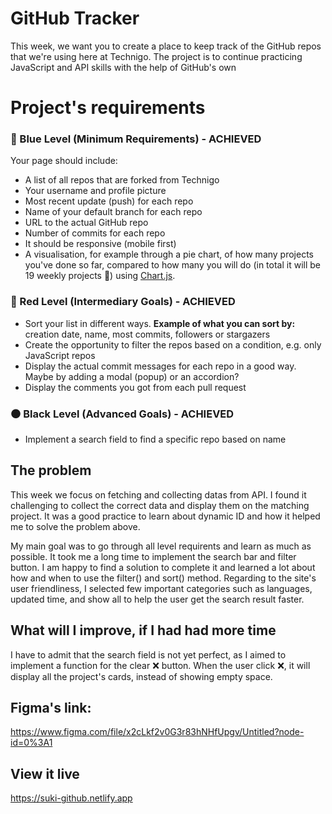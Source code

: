# GitHub Tracker

This week, we want you to create a place to keep track of the GitHub repos that we're using here at Technigo. The project is to continue practicing JavaScript and API skills with the help of GitHub's own 


# Project's requirements 

### **🔵  Blue Level (Minimum Requirements)** - ACHIEVED

Your page should include:

- A list of all repos that are forked from Technigo
- Your username and profile picture
- Most recent update (push) for each repo
- Name of your default branch for each repo
- URL to the actual GitHub repo
- Number of commits for each repo
- It should be responsive (mobile first)
- A visualisation, for example through a pie chart, of how many projects you've done so far, compared to how many you will do (in total it will be 19 weekly projects 🥳) using [Chart.js](https://www.chartjs.org/).

### **🔴  Red Level (Intermediary Goals)** - ACHIEVED

- Sort your list in different ways.
**Example of what you can sort by:** creation date, name, most commits, followers or stargazers
- Create the opportunity to filter the repos based on a condition, e.g. only JavaScript repos
- Display the actual commit messages for each repo in a good way. Maybe by adding a modal (popup) or an accordion?
- Display the comments you got from each pull request

### **⚫  Black Level (Advanced Goals)** - ACHIEVED

- Implement a search field to find a specific repo based on name



## The problem

This week we focus on fetching and collecting datas from API. I found it challenging to collect the correct data and display them on the matching project. It was a good practice to learn about dynamic ID and how it helped me to solve the problem above. 

My main goal was to go through all level requirents and learn as much as possible. It took me a long time to implement the search bar and filter button. I am happy to find a solution to complete it and learned a lot about how and when to use the filter() and sort() method. Regarding to the site's user friendliness, I selected few important categories such as languages, updated time, and show all to help the user get the search result faster.

## What will I improve, if I had had more time 

I have to admit that the search field is not yet perfect, as I aimed to implement a function for the clear ❌ button. When the user click ❌, it will display all the project's cards, instead of showing empty space. 

## Figma's link: 
https://www.figma.com/file/x2cLkf2v0G3r83hNHfUpgv/Untitled?node-id=0%3A1

## View it live
https://suki-github.netlify.app
